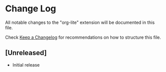 # Change Log

All notable changes to the "org-lite" extension will be documented in this file.

Check [Keep a Changelog](http://keepachangelog.com/) for recommendations on how to structure this file.

## [Unreleased]

- Initial release

